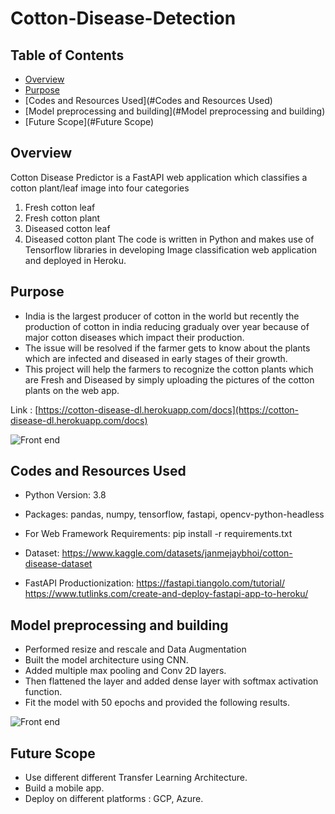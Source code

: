 # Cotton-Disease-Detection

## Table of Contents
 * [Overview](#overview)
 * [Purpose](#Purpose)
 * [Codes and Resources Used](#Codes and Resources Used)
 * [Model preprocessing and building](#Model preprocessing and building)
 * [Future Scope](#Future Scope)


## Overview
Cotton Disease Predictor is a FastAPI web application which classifies a cotton plant/leaf image into four categories
1. Fresh cotton leaf
2. Fresh cotton plant
3. Diseased cotton leaf
4. Diseased cotton plant
The code is written in Python and makes use of Tensorflow libraries in developing Image classification web application and deployed in Heroku.

## Purpose
* India is the largest producer of cotton in the world but recently the production of cotton in india reducing gradualy over year because of major cotton diseases  which impact their production.
*  The issue will be resolved  if the farmer gets to know about the plants which are infected and diseased in early stages of their growth.
*  This project will help the farmers to recognize the cotton plants which are Fresh and Diseased by simply uploading the pictures of the cotton plants on the web app.


Link : [https://cotton-disease-dl.herokuapp.com/docs](https://cotton-disease-dl.herokuapp.com/docs)


![Front end](https://imgur.com/aE4S8TD.png)

## Codes and Resources Used
* Python Version: 3.8
* Packages: pandas, numpy, tensorflow, fastapi, opencv-python-headless

* For Web Framework Requirements: pip install -r requirements.txt
* Dataset: https://www.kaggle.com/datasets/janmejaybhoi/cotton-disease-dataset
* FastAPI Productionization:
 https://fastapi.tiangolo.com/tutorial/
 https://www.tutlinks.com/create-and-deploy-fastapi-app-to-heroku/
 
## Model preprocessing and building
* Performed resize and rescale and Data Augmentation
* Built the model architecture using CNN.
* Added multiple max pooling and Conv 2D layers.
* Then flattened the layer and added dense layer with softmax activation function.
* Fit the model with 50 epochs and provided the following results.

![Front end](https://imgur.com/y2v9Eom.png)

## Future Scope

* Use different different Transfer Learning Architecture.
* Build a mobile app.
* Deploy on different platforms : GCP, Azure.


 
 
 
 
 
